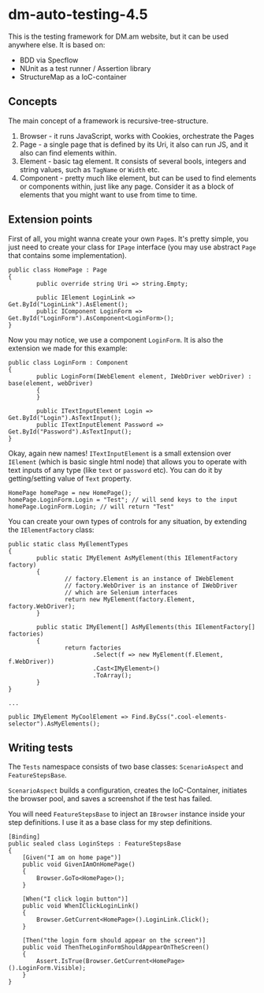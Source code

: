# dm-auto-testing-4.5

This is the testing framework for DM.am website, but it can be used anywhere else. It is based on:

- BDD via Specflow
- NUnit as a test runner / Assertion library
- StructureMap as a IoC-container

## Concepts

The main concept of a framework is recursive-tree-structure.

1. Browser - it runs JavaScript, works with Cookies, orchestrate the Pages
2. Page - a single page that is defined by its Uri, it also can run JS, and it also can find elements within.
3. Element - basic tag element. It consists of several bools, integers and string values, such as `TagName` or `Width` etc.
4. Component - pretty much like element, but can be used to find elements or components within, just like any page. Consider it as a block of elements that you might want to use from time to time.

## Extension points

First of all, you might wanna create your own `Page`s. It's pretty simple, you just need to create your class for `IPage` interface (you may use abstract `Page` that contains some implementation).

```
public class HomePage : Page
{
        public override string Uri => string.Empty;
        
        public IElement LoginLink => Get.ById("LoginLink").AsElement();
        public IComponent LoginForm => Get.ById("LoginForm").AsComponent<LoginForm>();
}
```

Now you may notice, we use a component `LoginForm`. It is also the extension we made for this example:

```
public class LoginForm : Component
{
        public LoginForm(IWebElement element, IWebDriver webDriver) : base(element, webDriver)
        {
        }

        public ITextInputElement Login => Get.ById("Login").AsTextInput();
        public ITextInputElement Password => Get.ById("Password").AsTextInput();
}
```

Okay, again new names! `ITextInputElement` is a small extension over `IElement` (which is basic single html node) that allows you to operate with text inputs of any type (like `text` or `password` etc). You can do it by getting/setting value of `Text` property.

```
HomePage homePage = new HomePage();
homePage.LoginForm.Login = "Test"; // will send keys to the input
homePage.LoginForm.Login; // will return "Test"
```

You can create your own types of controls for any situation, by extending the `IElementFactory` class:

```
public static class MyElementTypes
{
        public static IMyElement AsMyElement(this IElementFactory factory)
        {
                // factory.Element is an instance of IWebElement
                // factory.WebDriver is an instance of IWebDriver
                // which are Selenium interfaces
                return new MyElement(factory.Element, factory.WebDriver);
        }
        
        public static IMyElement[] AsMyElements(this IElementFactory[] factories)
        {
                return factories
                        .Select(f => new MyElement(f.Element, f.WebDriver))
                        .Cast<IMyElement>()
                        .ToArray();
        }
}

...

public IMyElement MyCoolElement => Find.ByCss(".cool-elements-selector").AsMyElements();

```

## Writing tests

The `Tests` namespace consists of two base classes: `ScenarioAspect` and `FeatureStepsBase`.

`ScenarioAspect` builds a configuration, creates the IoC-Container, initiates the browser pool, and saves a screenshot if the test has failed.

You will need `FeatureStepsBase` to inject an `IBrowser` instance inside your step definitions. I use it as a base class for my step definitions.

```
[Binding]
public sealed class LoginSteps : FeatureStepsBase
{
    [Given("I am on home page")]
    public void GivenIAmOnHomePage()
    {
        Browser.GoTo<HomePage>();
    }

    [When("I click login button")]
    public void WhenIClickLoginLink()
    {
        Browser.GetCurrent<HomePage>().LoginLink.Click();
    }

    [Then("the login form should appear on the screen")]
    public void ThenTheLoginFormShouldAppearOnTheScreen()
    {
        Assert.IsTrue(Browser.GetCurrent<HomePage>().LoginForm.Visible);
    }
}
```
